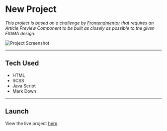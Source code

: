 # New Project

*This project is based on a challenge by [Frontendmentor](https://www.frontendmentor.io/challenges/article-preview-component-dYBN_pYFT) that requires an Article Preview Component to be built as closely as possible to the given FIGMA design.*

![Project Screenshot](/images/project.png)

---
## Tech Used

- HTML
- SCSS
- Java Script
- Mark Down

---
## Launch
View the live project [here]().
